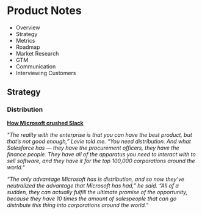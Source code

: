 # Product Notes

* Overview
* Strategy
* Metrics
* Roadmap
* Market Research
* GTM
* Communication
* Interviewing Customers


## Strategy

### Distribution

**[How Microsoft crushed Slack](https://www.theverge.com/22150313/how-microsoft-crushed-slack-salesforce-acquisition)**

*"The reality with the enterprise is that you can have the best product, but that’s not good enough,” Levie told me. “You need distribution. And what Salesforce has — they have the procurement officers, they have the finance people. They have all of the apparatus you need to interact with to sell software, and they have it for the top 100,000 corporations around the world."*

*“The only advantage Microsoft has is distribution, and so now they’ve neutralized the advantage that Microsoft has had,” he said. “All of a sudden, they can actually fulfill the ultimate promise of the opportunity, because they have 10 times the amount of salespeople that can go distribute this thing into corporations around the world.”*
